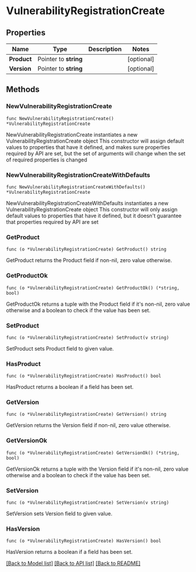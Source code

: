 # VulnerabilityRegistrationCreate

## Properties

Name | Type | Description | Notes
------------ | ------------- | ------------- | -------------
**Product** | Pointer to **string** |  | [optional] 
**Version** | Pointer to **string** |  | [optional] 

## Methods

### NewVulnerabilityRegistrationCreate

`func NewVulnerabilityRegistrationCreate() *VulnerabilityRegistrationCreate`

NewVulnerabilityRegistrationCreate instantiates a new VulnerabilityRegistrationCreate object
This constructor will assign default values to properties that have it defined,
and makes sure properties required by API are set, but the set of arguments
will change when the set of required properties is changed

### NewVulnerabilityRegistrationCreateWithDefaults

`func NewVulnerabilityRegistrationCreateWithDefaults() *VulnerabilityRegistrationCreate`

NewVulnerabilityRegistrationCreateWithDefaults instantiates a new VulnerabilityRegistrationCreate object
This constructor will only assign default values to properties that have it defined,
but it doesn't guarantee that properties required by API are set

### GetProduct

`func (o *VulnerabilityRegistrationCreate) GetProduct() string`

GetProduct returns the Product field if non-nil, zero value otherwise.

### GetProductOk

`func (o *VulnerabilityRegistrationCreate) GetProductOk() (*string, bool)`

GetProductOk returns a tuple with the Product field if it's non-nil, zero value otherwise
and a boolean to check if the value has been set.

### SetProduct

`func (o *VulnerabilityRegistrationCreate) SetProduct(v string)`

SetProduct sets Product field to given value.

### HasProduct

`func (o *VulnerabilityRegistrationCreate) HasProduct() bool`

HasProduct returns a boolean if a field has been set.

### GetVersion

`func (o *VulnerabilityRegistrationCreate) GetVersion() string`

GetVersion returns the Version field if non-nil, zero value otherwise.

### GetVersionOk

`func (o *VulnerabilityRegistrationCreate) GetVersionOk() (*string, bool)`

GetVersionOk returns a tuple with the Version field if it's non-nil, zero value otherwise
and a boolean to check if the value has been set.

### SetVersion

`func (o *VulnerabilityRegistrationCreate) SetVersion(v string)`

SetVersion sets Version field to given value.

### HasVersion

`func (o *VulnerabilityRegistrationCreate) HasVersion() bool`

HasVersion returns a boolean if a field has been set.


[[Back to Model list]](../README.md#documentation-for-models) [[Back to API list]](../README.md#documentation-for-api-endpoints) [[Back to README]](../README.md)


